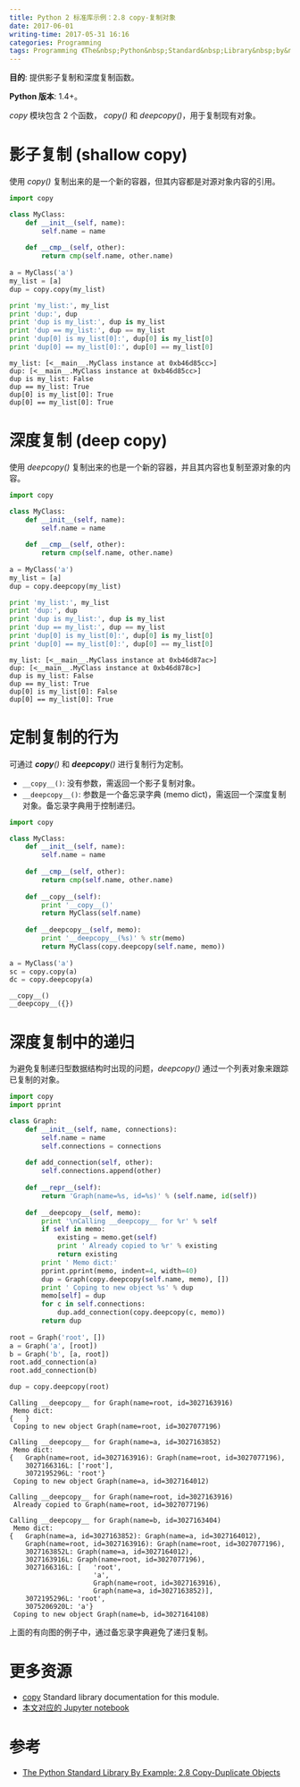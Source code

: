 ```yaml
---
title: Python 2 标准库示例：2.8 copy-复制对象
date: 2017-06-01
writing-time: 2017-05-31 16:16
categories: Programming
tags: Programming 《The&nbsp;Python&nbsp;Standard&nbsp;Library&nbsp;by&nbsp;Example》 Python Data&nbsp;Sturcture copy
---
```



**目的**: 提供影子复制和深度复制函数。

**Python 版本**: 1.4+。


*copy* 模块包含 2 个函数， *copy()* 和 *deepcopy()*，用于复制现有对象。


# 影子复制 (shallow copy)

使用 *copy()* 复制出来的是一个新的容器，但其内容都是对源对象内容的引用。


```python
import copy

class MyClass:
    def __init__(self, name):
        self.name = name
        
    def __cmp__(self, other):
        return cmp(self.name, other.name)
    
a = MyClass('a')
my_list = [a]
dup = copy.copy(my_list)

print 'my_list:', my_list
print 'dup:', dup
print 'dup is my_list:', dup is my_list
print 'dup == my_list:', dup == my_list
print 'dup[0] is my_list[0]:', dup[0] is my_list[0]
print 'dup[0] == my_list[0]:', dup[0] == my_list[0]
```

    my_list: [<__main__.MyClass instance at 0xb46d85cc>]
    dup: [<__main__.MyClass instance at 0xb46d85cc>]
    dup is my_list: False
    dup == my_list: True
    dup[0] is my_list[0]: True
    dup[0] == my_list[0]: True


# 深度复制 (deep copy)

使用 *deepcopy()* 复制出来的也是一个新的容器，并且其内容也复制至源对象的内容。


```python
import copy

class MyClass:
    def __init__(self, name):
        self.name = name
        
    def __cmp__(self, other):
        return cmp(self.name, other.name)
    
a = MyClass('a')
my_list = [a]
dup = copy.deepcopy(my_list)

print 'my_list:', my_list
print 'dup:', dup
print 'dup is my_list:', dup is my_list
print 'dup == my_list:', dup == my_list
print 'dup[0] is my_list[0]:', dup[0] is my_list[0]
print 'dup[0] == my_list[0]:', dup[0] == my_list[0]
```

    my_list: [<__main__.MyClass instance at 0xb46d87ac>]
    dup: [<__main__.MyClass instance at 0xb46d878c>]
    dup is my_list: False
    dup == my_list: True
    dup[0] is my_list[0]: False
    dup[0] == my_list[0]: True


# 定制复制的行为

可通过 *__copy__()* 和 *__deepcopy__()* 进行复制行为定制。

+ `__copy__()`: 没有参数，需返回一个影子复制对象。
+ `__deepcopy__()`: 参数是一个备忘录字典 (memo dict)，需返回一个深度复制对象。备忘录字典用于控制递归。


```python
import copy

class MyClass:
    def __init__(self, name):
        self.name = name
        
    def __cmp__(self, other):
        return cmp(self.name, other.name)
    
    def __copy__(self):
        print '__copy__()'
        return MyClass(self.name)
    
    def __deepcopy__(self, memo):
        print '__deepcopy__(%s)' % str(memo)
        return MyClass(copy.deepcopy(self.name, memo))
    
a = MyClass('a')
sc = copy.copy(a)
dc = copy.deepcopy(a)
```

    __copy__()
    __deepcopy__({})


# 深度复制中的递归

为避免复制递归型数据结构时出现的问题，*deepcopy()* 通过一个列表对象来跟踪已复制的对象。


```python
import copy
import pprint

class Graph:
    def __init__(self, name, connections):
        self.name = name
        self.connections = connections
        
    def add_connection(self, other):
        self.connections.append(other)
        
    def __repr__(self):
        return 'Graph(name=%s, id=%s)' % (self.name, id(self))
    
    def __deepcopy__(self, memo):
        print '\nCalling __deepcopy__ for %r' % self
        if self in memo:
            existing = memo.get(self)
            print ' Already copied to %r' % existing
            return existing
        print ' Memo dict:'
        pprint.pprint(memo, indent=4, width=40)
        dup = Graph(copy.deepcopy(self.name, memo), [])
        print ' Coping to new object %s' % dup
        memo[self] = dup
        for c in self.connections:
            dup.add_connection(copy.deepcopy(c, memo))
        return dup
    
root = Graph('root', [])
a = Graph('a', [root])
b = Graph('b', [a, root])
root.add_connection(a)
root.add_connection(b)

dup = copy.deepcopy(root)
```

    
    Calling __deepcopy__ for Graph(name=root, id=3027163916)
     Memo dict:
    {   }
     Coping to new object Graph(name=root, id=3027077196)
    
    Calling __deepcopy__ for Graph(name=a, id=3027163852)
     Memo dict:
    {   Graph(name=root, id=3027163916): Graph(name=root, id=3027077196),
        3027166316L: ['root'],
        3072195296L: 'root'}
     Coping to new object Graph(name=a, id=3027164012)
    
    Calling __deepcopy__ for Graph(name=root, id=3027163916)
     Already copied to Graph(name=root, id=3027077196)
    
    Calling __deepcopy__ for Graph(name=b, id=3027163404)
     Memo dict:
    {   Graph(name=a, id=3027163852): Graph(name=a, id=3027164012),
        Graph(name=root, id=3027163916): Graph(name=root, id=3027077196),
        3027163852L: Graph(name=a, id=3027164012),
        3027163916L: Graph(name=root, id=3027077196),
        3027166316L: [   'root',
                         'a',
                         Graph(name=root, id=3027163916),
                         Graph(name=a, id=3027163852)],
        3072195296L: 'root',
        3075206920L: 'a'}
     Coping to new object Graph(name=b, id=3027164108)


上面的有向图的例子中，通过备忘录字典避免了递归复制。

# 更多资源

+ [copy](https://docs.python.org/2/library/copy.html) Standard library documentation for this module.
+ [本文对应的 Jupyter notebook](https://github.com/haiiiiiyun/ThePythonStandardLibraryByExample-ipynb/blob/master/2.7copy.ipynb) 


# 参考

+ [The Python Standard Library By Example: 2.8 Copy-Duplicate Objects](https://www.amazon.com/Python-Standard-Library-Example/dp/0321767349)

